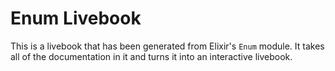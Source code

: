 # Enum Livebook

This is a livebook that has been generated from Elixir's `Enum` module. It takes all of the documentation in it and turns it into an interactive livebook.

